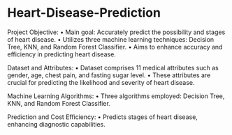 # Heart-Disease-Prediction

Project Objective:
 • Main goal: Accurately predict the possibility and stages of heart disease.
 • Utilizes three machine learning techniques: Decision Tree, KNN, and Random Forest Classifier.
 • Aims to enhance accuracy and efficiency in predicting heart disease.
 
Dataset and Attributes:
 • Dataset comprises 11 medical attributes such as gender, age, chest pain, and fasting sugar level.
 • These attributes are crucial for predicting the likelihood and severity of heart disease.
 
 Machine Learning Algorithms:
 • Three algorithms employed: Decision Tree, KNN, and Random Forest Classifier.
 
 Prediction and Cost Efficiency:
 • Predicts stages of heart disease, enhancing diagnostic capabilities.
